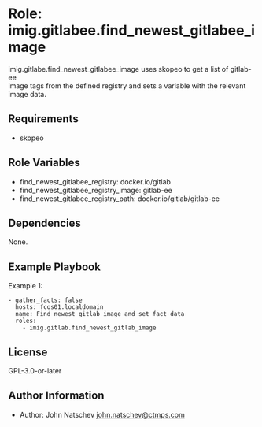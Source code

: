 Role: imig.gitlabee.find_newest_gitlabee_image
=========

imig.gitlabe.find_newest_gitlabee_image uses skopeo to get a list of gitlab-ee  
image tags from the defined registry and sets a variable with the relevant  
image data.

Requirements
------------

- skopeo

Role Variables
--------------

- find_newest_gitlabee_registry: docker.io/gitlab
- find_newest_gitlabee_registry_image: gitlab-ee
- find_newest_gitlabee_registry_path: docker.io/gitlab/gitlab-ee

Dependencies
------------

None.

Example Playbook
----------------

Example 1:

    - gather_facts: false
      hosts: fcos01.localdomain
      name: Find newest gitlab image and set fact data
      roles:
        - imig.gitlab.find_newest_gitlab_image

License
-------

GPL-3.0-or-later

Author Information
------------------

- Author: John Natschev <john.natschev@ctmps.com>
